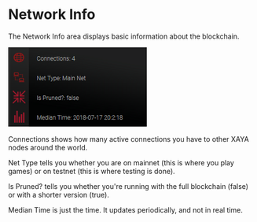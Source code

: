 # Network Info

The Network Info area displays basic information about the blockchain.

![network-info](img/network-info.png)

Connections shows how many active connections you have to other XAYA nodes 
around the world.

Net Type tells you whether you are on mainnet (this is where you play games) or 
on testnet (this is where testing is done).

Is Pruned? tells you whether you're running with the full blockchain (false) or 
with a shorter version (true).

Median Time is just the time. It updates periodically, and not in real time.



